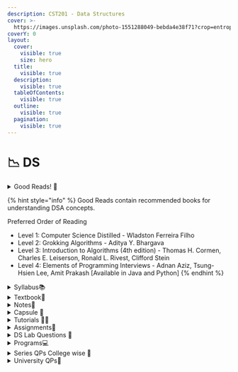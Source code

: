 ```yaml
---
description: CST201 - Data Structures
cover: >-
  https://images.unsplash.com/photo-1551288049-bebda4e38f71?crop=entropy&cs=srgb&fm=jpg&ixid=M3wxOTcwMjR8MHwxfHNlYXJjaHwzfHxkYXRhJTIwc3RydWN0dXJlc3xlbnwwfHx8fDE2OTUxMTg3MTN8MA&ixlib=rb-4.0.3&q=85
coverY: 0
layout:
  cover:
    visible: true
    size: hero
  title:
    visible: true
  description:
    visible: true
  tableOfContents:
    visible: true
  outline:
    visible: true
  pagination:
    visible: true
---
```


# 📉 DS

<details>

<summary>Good Reads! 📔</summary>

[Books for understanding DSA concepts ](https://drive.google.com/drive/folders/1jIzuaY7Cj6Ty3REGUleRtNxE4H8rCFF1?usp=drive\_link)👈

</details>

{% hint style="info" %}
Good Reads contain recommended books for understanding DSA concepts.&#x20;

Preferred Order of Reading

* Level 1: Computer Science Distilled - Wladston Ferreira Filho
* Level 2: Grokking Algorithms - Aditya Y. Bhargava
* Level 3: Introduction to Algorithms (4th edition) - Thomas H. Cormen, Charles E. Leiserson, Ronald L. Rivest, Clifford Stein
* Level 4: Elements of Programming Interviews - Adnan Aziz, Tsung-Hsien Lee, Amit Prakash \[Available in Java and Python]
{% endhint %}

<details>

<summary>Syllabus📚</summary>

[CST201](https://drive.google.com/file/d/1Ve4TEPmgVj3dVB5WfZsD5nzXTBrf7wLH/view?usp=drive\_link)👈

</details>

<details>

<summary>Textbook📖</summary>

[DS Textbook](https://drive.google.com/drive/folders/1bAEsQEF2iWUw3EgMQtxJnU3CUuMadCfT?usp=drive\_link)👈

</details>

<details>

<summary>Notes📒</summary>

[DS Notes](https://drive.google.com/drive/folders/1uiVvJmM4IrR7F0OOyZhbRu5OGv8U4LYA?usp=drive\_link)👈

</details>

<details>

<summary>Capsule 💊</summary>

[DS Capsule](https://drive.google.com/drive/folders/18Pvnm6fEErq4KWgjot7G7L8WUHwlL4UW?usp=drive\_link) 👈

</details>

<details>

<summary>Tutorials 🧑‍🏫</summary>

[DS Useful Links](https://docs.google.com/document/d/14vpdl--yOPSDFchL8Uku-SesE2tdsEKYh\_3KjtdIofQ/edit?usp=drive\_link)👈

</details>

<details>

<summary>Assignments📓</summary>

[DS Assignments](https://drive.google.com/drive/folders/10WvzKC--9lYZFGeNXdah9\_zFto3oHjqb?usp=drive\_link)👈

</details>

<details>

<summary>DS Lab Questions 🤔</summary>

[DS Lab Exam](https://drive.google.com/drive/folders/1tEOEkXjiPgsZKImqLJKe0Zq7WKDmH2Q\_?usp=drive\_link)👈

</details>

<details>

<summary>Programs💻</summary>

[DS Programs](https://drive.google.com/drive/folders/1576MEcjvz6CCMerAaQ7hq7apBksb2Sg-?usp=drive\_link)👈

</details>

<details>

<summary>Series QPs College wise 📃</summary>

[DS Series QPs](https://drive.google.com/drive/folders/1\_bTKQaOs-8xeS4I2UvSZwWzVilOLsL8W?usp=drive\_link)👈

</details>

<details>

<summary>University QPs📄</summary>

[DS University Question Papers](https://drive.google.com/drive/folders/1TtxCyX2uVcEWj-fQQzP1och6VvcqWj2S?usp=drive\_link)👈

</details>

